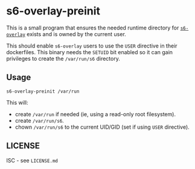 # s6-overlay-preinit

This is a small program that ensures the needed runtime directory for
[`s6-overlay`](https://github.com/just-containers/s6-overlay) exists and
is owned by the current user.

This should enable `s6-overlay` users to use the `USER` directive in their
dockerfiles. This binary needs the `SETUID` bit enabled so it can
gain privileges to create the `/var/run/s6` directory.

## Usage

`s6-overlay-preinit /var/run`

This will:

* create `/var/run` if needed (ie, using a read-only root filesystem).
* create `/var/run/s6`.
* chown `/var/run/s6` to the current UID/GID (set if using `USER` directive).

## LICENSE

ISC - see `LICENSE.md`
